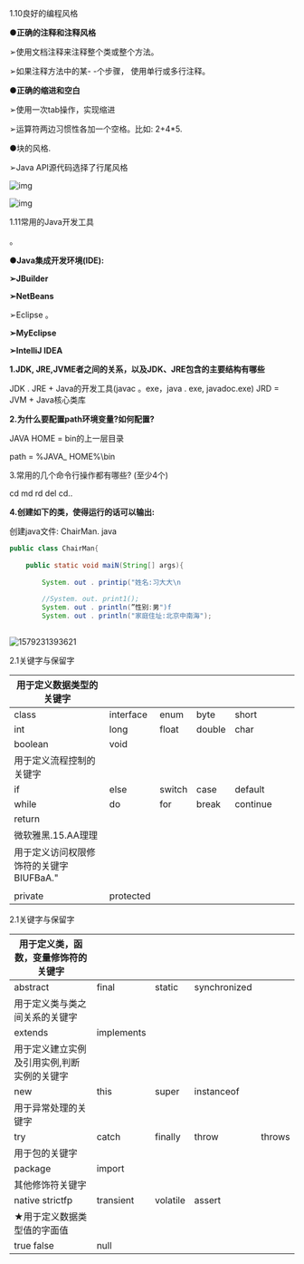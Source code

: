 1.10良好的编程风格	

**●正确的注释和注释风格**

➢使用文档注释来注释整个类或整个方法。

➢如果注释方法中的某- -个步骤， 使用单行或多行注释。

**●正确的缩进和空白**

➢使用一次tab操作，实现缩进

➢运算符两边习惯性各加一个空格。比如: 2+4*5.

●块的风格.

➢Java API源代码选择了行尾风格

![img](https://qqadapt.qpic.cn/txdocpic/0/3cea53c6a92686edf80bdbcfc66a3085/0?_type=jpeg&w=370&h=205)

![img](https://qqadapt.qpic.cn/txdocpic/0/94c9a8e3daafa9f49e7a88788028a59f/0?_type=jpeg&w=482&h=217)

1.11常用的Java开发工具	

。

**●Java集成开发环境(IDE):**

**➢JBuilder**

**➢NetBeans**

➢Eclipse	。

**➢MyEclipse**

**➢IntelliJ IDEA**

**1.JDK, JRE,JVME者之间的关系，以及JDK、JRE包含的主要结构有哪些**

JDK . JRE + Java的开发工具(javac 。exe，java . exe, javadoc.exe) JRD = JVM + Java核心类库

**2.为什么要配置path环境变量?如何配置?**

JAVA HOME = bin的上一层目录

path = %JAVA_ HOME%\bin

3.常用的几个命令行操作都有哪些? (至少4个)

cd md rd del cd..

**4.创建如下的类，使得运行的话可以输出:** 

创建java文件: ChairMan. java

```java
public class ChairMan{
    
    public static void maiN(String[] args){
        
        System. out . printip("姓名:习大大\n
                              
        //System. out. print1();
        System. out . println(”性别:男")f
        System. out . println("家庭住址:北京中南海");
    
```

![1579231393621](C:\Users\DELL\AppData\Roaming\Typora\typora-user-images\1579231393621.png)

2.1关键字与保留字	

| 用于定义数据类型的关键字                           |           |        |        |          |      |      |
| -------------------------------------------------- | --------- | ------ | ------ | -------- | ---- | ---- |
| class                                              | interface | enum   | byte   | short    |      |      |
| int                                                | long      | float  | double | char     |      |      |
| boolean                                            | void      |        |        |          |      |      |
| 用于定义流程控制的关键字                           |           |        |        |          |      |      |
| if                                                 | else      | switch | case   | default  |      |      |
| while                                              | do        | for    | break  | continue |      |      |
| return                                             |           |        |        |          |      |      |
| 微软雅黑.15.AA理理                                 |           |        |        |          |      |      |
| 用于定义访问权限修饰符的关键字           BIUFBaA." |           |        |        |          |      |      |
|                                                    |           |        |        |          |      |      |
| private                                            | protected |        |        |          |      |      |

2.1关键字与保留字	

| 用于定义类，函数，变量修饰符的关键字        |            |          |              |        |
| ------------------------------------------- | ---------- | -------- | ------------ | ------ |
| abstract                                    | final      | static   | synchronized |        |
| 用于定义类与类之间关系的关键字              |            |          |              |        |
| extends                                     | implements |          |              |        |
| 用于定义建立实例及引用实例,判断实例的关键字 |            |          |              |        |
| new                                         | this       | super    | instanceof   |        |
| 用于异常处理的关键字                        |            |          |              |        |
| try                                         | catch      | finally  | throw        | throws |
| 用于包的关键字                              |            |          |              |        |
| package                                     | import     |          |              |        |
| 其他修饰符关键字                            |            |          |              |        |
| native             strictfp                 | transient  | volatile | assert       |        |
| ★用于定义数据类型值的字面值                 |            |          |              |        |
| true              false                     | null       |          |              |        |